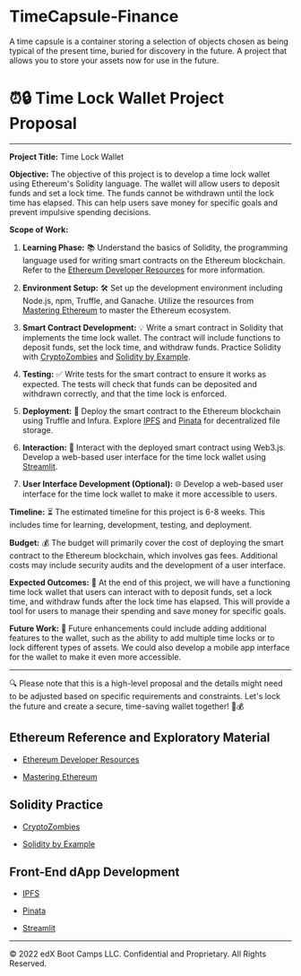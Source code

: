 # TimeCapsule-Finance
A time capsule is a container storing a selection of objects chosen as being typical of the present time, buried for discovery in the future. A project that allows you to store your assets now for use in the future.

# ⏰🔒 Time Lock Wallet Project Proposal

---

**Project Title:** Time Lock Wallet

**Objective:** The objective of this project is to develop a time lock wallet using Ethereum's Solidity language. The wallet will allow users to deposit funds and set a lock time. The funds cannot be withdrawn until the lock time has elapsed. This can help users save money for specific goals and prevent impulsive spending decisions.

**Scope of Work:**

1. **Learning Phase:** 📚 Understand the basics of Solidity, the programming language used for writing smart contracts on the Ethereum blockchain. Refer to the [Ethereum Developer Resources](https://ethereum.org/developers/) for more information.

2. **Environment Setup:** 🛠️ Set up the development environment including Node.js, npm, Truffle, and Ganache. Utilize the resources from [Mastering Ethereum](https://github.com/aantonop/ethereumbook) to master the Ethereum ecosystem.

3. **Smart Contract Development:** 💡 Write a smart contract in Solidity that implements the time lock wallet. The contract will include functions to deposit funds, set the lock time, and withdraw funds. Practice Solidity with [CryptoZombies](https://cryptozombies.io/) and [Solidity by Example](https://solidity.readthedocs.io/en/latest/solidity-by-example.html).

4. **Testing:** ✅ Write tests for the smart contract to ensure it works as expected. The tests will check that funds can be deposited and withdrawn correctly, and that the time lock is enforced.

5. **Deployment:** 🚀 Deploy the smart contract to the Ethereum blockchain using Truffle and Infura. Explore [IPFS](https://ipfs.io/) and [Pinata](https://pinata.cloud/) for decentralized file storage.

6. **Interaction:** 🤝 Interact with the deployed smart contract using Web3.js. Develop a web-based user interface for the time lock wallet using [Streamlit](https://docs.streamlit.io/en/stable/).

7. **User Interface Development (Optional):** 🌐 Develop a web-based user interface for the time lock wallet to make it more accessible to users.

**Timeline:** ⏳ The estimated timeline for this project is 6-8 weeks. This includes time for learning, development, testing, and deployment.

**Budget:** 💰 The budget will primarily cover the cost of deploying the smart contract to the Ethereum blockchain, which involves gas fees. Additional costs may include security audits and the development of a user interface.

**Expected Outcomes:** 🏁 At the end of this project, we will have a functioning time lock wallet that users can interact with to deposit funds, set a lock time, and withdraw funds after the lock time has elapsed. This will provide a tool for users to manage their spending and save money for specific goals.

**Future Work:** 🔮 Future enhancements could include adding additional features to the wallet, such as the ability to add multiple time locks or to lock different types of assets. We could also develop a mobile app interface for the wallet to make it even more accessible.

---

🔍 Please note that this is a high-level proposal and the details might need to be adjusted based on specific requirements and constraints. Let's lock the future and create a secure, time-saving wallet together! 💼💰

## Ethereum Reference and Exploratory Material

* [Ethereum Developer Resources](https://ethereum.org/developers/)

* [Mastering Ethereum](https://github.com/aantonop/ethereumbook)

## Solidity Practice

* [CryptoZombies](https://cryptozombies.io/)

* [Solidity by Example](https://solidity.readthedocs.io/en/latest/solidity-by-example.html)

## Front-End dApp Development

* [IPFS](https://ipfs.io/)

* [Pinata](https://pinata.cloud/)

* [Streamlit](https://docs.streamlit.io/en/stable/)

---

© 2022 edX Boot Camps LLC. Confidential and Proprietary. All Rights Reserved.
